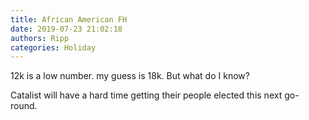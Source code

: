 ```yaml
---
title: African American FH
date: 2019-07-23 21:02:18
authors: Ripp
categories: Holiday
---
```


 12k is a low number. my guess is 18k.
But what do I know?

Catalist will have a hard time getting their people elected this next go-round.